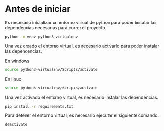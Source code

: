 # Antes de iniciar

Es necesario inicializar un entorno virtual de python para poder instalar las dependencias necesarias para correr el proyecto.

```bash
python -m venv python3-virtualenv
```

Una vez creado el entorno virtual, es necesario activarlo para poder instalar las dependencias.

En windows
```bash
source python3-virtualenv/Scripts/activate
```

En linux
```bash
source python3-virtualenv/Scripts/activate
```

Una vez activado el entorno virtual, es necesario instalar las dependencias.

```bash
pip install -r requirements.txt
```

Para detener el entorno virtual, es necesario ejecutar el siguiente comando.

```bash
deactivate
```